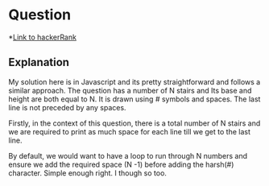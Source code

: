 # Question
 *[Link to hackerRank](https://www.hackerrank.com/challenges/staircase/problem)


 ## Explanation
My solution here is in Javascript and its pretty straightforward and follows a similar approach. The question has a number of N stairs and Its base and height are both equal to N. It is drawn using # symbols and spaces. The last line is not preceded by any spaces. 


Firstly, in the context of this question, there is a total number of N stairs and we are required to print as much space for each line till we get to the last line.

By default, we would want to have a loop to run through N numbers and ensure we add the required space (N -1) before adding the harsh(#) character. Simple enough right. I though so too.
